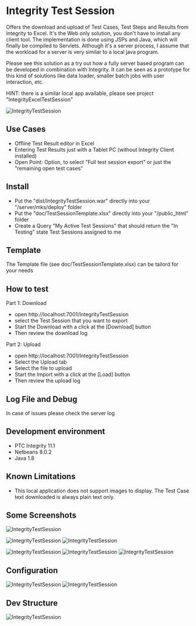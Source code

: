 # Integrity Test Session
Offers the download and upload of Test Cases, Test Steps and Results from Integrity to Excel. It's the Web only solution, you don't have to install any client tool. The implementation is done using JSPs and Java, which will finally be compiled to Servlets.
Although it's a server process, I assume that the workload for a server is very similar to a local java program.

Please see this solution as a try out how a fully server based program can be developed in combination with Integrity. It can be seen as a prototype for this kind of solutions like data loader, smaller batch jobs with user interaction, etc.  

HINT: there is a similar local app available, please see project "IntegrityExcelTestSession"

![IntegrityTestSession](doc/ExcelTestSession.png)

## Use Cases
- Offline Test Result editor in Excel
- Entering Test Results just with a Tablet PC (without Integrity Client installed)
- Open Point: Option, to select "Full test session export" or just the "remaining open test cases"

## Install
- Put the "dist/IntegrityTestSession.war" directly into your "<IntegrityServer>/server/mks/deploy" folder
- Put the "doc/TestSessionTemplate.xlsx" directly into your "<IntegrityServer>/public_html" folder
- Create a Query "My Active Test Sessions" that should return the "In Testing" state Test Sessions assigned to me

## Template
The Template file (see doc/TestSessionTemplate.xlsx) can be tailord for your needs

## How to test
Part 1: Download
- open http://localhost:7001/IntegrityTestSession
- select the Test Session that you want to export
- Start the Download with a click at the [Download] button
- Then review the download log

Part 2: Upload
- open http://localhost:7001/IntegrityTestSession
- Select the Upload tab
- Select the file to upload
- Start the Import with a click at the [Load] button
- Then review the upload log

## Log File and Debug
In case of issues please check the server log

##  Development environment
- PTC Integrity 11.1
- Netbeans 8.0.2
- Java 1.8

## Known Limitations
- This local application does not support images to display. The Test Case text downloaded is always plain text only.

## Some Screenshots

![IntegrityTestSession](doc/TestSession1.PNG)

![IntegrityTestSession](doc/TestSession2.PNG)
![IntegrityTestSession](doc/TestSession2-2.PNG)

![IntegrityTestSession](doc/TestSession3-1.PNG)
![IntegrityTestSession](doc/TestSession3-2.PNG)
![IntegrityTestSession](doc/TestSession3-3.PNG)

## Configuration
![IntegrityTestSession](doc/TestSessionConfig1.PNG)
![IntegrityTestSession](doc/TestSessionConfig2.PNG)

## Dev Structure
![IntegrityTestSession](doc/TestSessionDevEnv.PNG)
